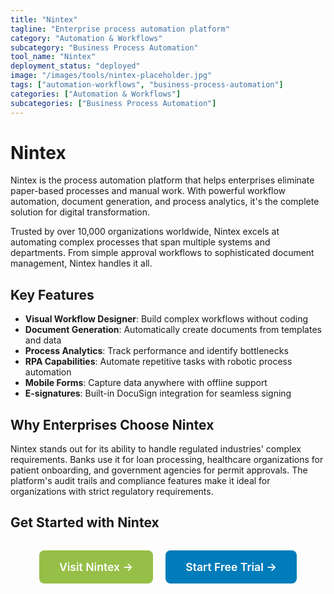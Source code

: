 ```yaml
---
title: "Nintex"
tagline: "Enterprise process automation platform"
category: "Automation & Workflows"
subcategory: "Business Process Automation"
tool_name: "Nintex"
deployment_status: "deployed"
image: "/images/tools/nintex-placeholder.jpg"
tags: ["automation-workflows", "business-process-automation"]
categories: ["Automation & Workflows"]
subcategories: ["Business Process Automation"]
---
```


# Nintex

Nintex is the process automation platform that helps enterprises eliminate paper-based processes and manual work. With powerful workflow automation, document generation, and process analytics, it's the complete solution for digital transformation.

Trusted by over 10,000 organizations worldwide, Nintex excels at automating complex processes that span multiple systems and departments. From simple approval workflows to sophisticated document management, Nintex handles it all.

## Key Features
- **Visual Workflow Designer**: Build complex workflows without coding
- **Document Generation**: Automatically create documents from templates and data
- **Process Analytics**: Track performance and identify bottlenecks
- **RPA Capabilities**: Automate repetitive tasks with robotic process automation
- **Mobile Forms**: Capture data anywhere with offline support
- **E-signatures**: Built-in DocuSign integration for seamless signing

## Why Enterprises Choose Nintex
Nintex stands out for its ability to handle regulated industries' complex requirements. Banks use it for loan processing, healthcare organizations for patient onboarding, and government agencies for permit approvals. The platform's audit trails and compliance features make it ideal for organizations with strict regulatory requirements.

## Get Started with Nintex

<div style="text-align: center; margin: 2rem 0;">
  <a href="https://www.nintex.com" target="_blank" rel="noopener noreferrer" style="display: inline-block; background: #96BF47; color: white; padding: 1rem 2rem; text-decoration: none; border-radius: 8px; font-weight: 600; font-size: 1.1rem; margin-right: 1rem;">Visit Nintex →</a>
  <a href="https://www.nintex.com/free-trial" target="_blank" rel="noopener noreferrer" style="display: inline-block; background: #007cba; color: white; padding: 1rem 2rem; text-decoration: none; border-radius: 8px; font-weight: 600; font-size: 1.1rem;">Start Free Trial →</a>
</div>
